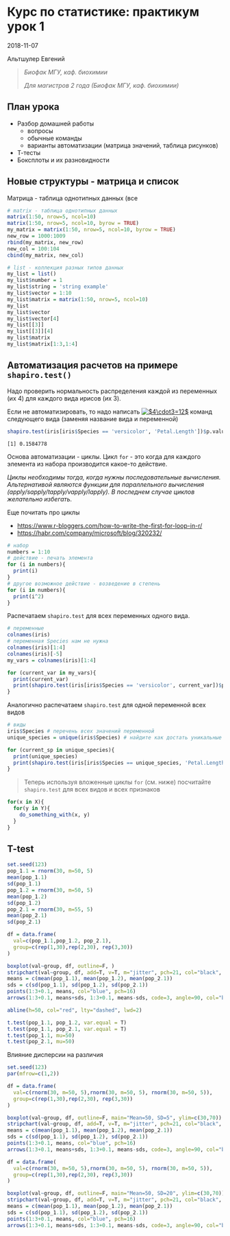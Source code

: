 # Курс по статистике: практикум урок 1

2018-11-07

Альтшулер Евгений


> _Биофак МГУ, каф. биохимии_
>
> _Для магистров 2 года (Биофак МГУ, каф. биохимии)_

## План урока

* Разбор домашней работы
    - вопросы
    - обычные команды
    - варианты автоматизации (матрица значений, таблица рисунков)
* Т-тесты
* Боксплоты и их разновидности

## Новые структуры - матрица и список

Матрица - таблица однотипных данных (все 

```r
# matrix - таблица однотипных данных
matrix(1:50, nrow=5, ncol=10)
matrix(1:50, nrow=5, ncol=10, byrow = TRUE)
my_matrix = matrix(1:50, nrow=5, ncol=10, byrow = TRUE)
new_row = 1000:1009
rbind(my_matrix, new_row)
new_col = 100:104
cbind(my_matrix, new_col)

# list - коллекция разных типов данных
my_list = list()
my_list$number = 1
my_list$string = 'string example'
my_list$vector = 1:10
my_list$matrix = matrix(1:50, nrow=5, ncol=10)
my_list
my_list$vector
my_list$vector[4]
my_list[[3]]
my_list[[3]][4]
my_list$matrix
my_list$matrix[1:3,1:4]
```

## Автоматизация расчетов на примере `shapiro.test()`

Надо проверить нормальность распределения каждой из переменных (их 4) для каждого вида ирисов (их 3).

Если не автоматизировать, то надо написать <a href="https://www.codecogs.com/eqnedit.php?latex=$4\cdot3=12$" target="_blank"><img src="https://latex.codecogs.com/gif.latex?$4\cdot3=12$" title="$4\cdot3=12$" /></a> команд следующего вида (заменяя название вида и переменной)

```r
shapiro.test(iris[iris$Species == 'versicolor', 'Petal.Length'])$p.value
```

```
[1] 0.1584778
```

Основа автоматизации - циклы. Цикл `for` -  это когда для каждого элемента из набора производится какое-то действие. 

_Циклы необходимы тогда, когда нужны последовательные вычисления. Альтернативой являются функции для параллельного вычисления (apply/sapply/tapply/vapply/lapply). В последнем случае циклов желательно избегать._

Еще почитать про циклы

* https://www.r-bloggers.com/how-to-write-the-first-for-loop-in-r/
* https://habr.com/company/microsoft/blog/320232/

```r
# набор
numbers = 1:10
# действие - печать элемента
for (i in numbers){
  print(i)
}
# другое возможное действие - возведение в степень
for (i in numbers){
  print(i^2)
}
```

Распечатаем `shapiro.test` для всех переменных одного вида.

```r
# переменные
colnames(iris)
# переменная Species нам не нужна
colnames(iris)[1:4]
colnames(iris)[-5]
my_vars = colnames(iris)[1:4]

for (current_var in my_vars){
  print(current_var)
  print(shapiro.test(iris[iris$Species == 'versicolor', current_var])$p.value)
}
```

Аналогично распечатаем `shapiro.test` для одной переменной всех видов

```r
# виды
iris$Species # перечень всех значений переменной
unique_species = unique(iris$Species) # найдите как достать уникальные значения вектора/фактора

for (current_sp in unique_species){
  print(unique_species)
  print(shapiro.test(iris[iris$Species == unique_species, 'Petal.Length'])$p.value)
}
```

> Теперь используя вложенные циклы `for` (см. ниже) посчитайте `shapiro.test` для всех видов и всех признаков

```r
for(x in X){
  for(y in Y){
    do_something_with(x, y)
  }
}
```

## T-test

```r
set.seed(123)
pop_1.1 = rnorm(30, m=50, 5)
mean(pop_1.1)
sd(pop_1.1)
pop_1.2 = rnorm(30, m=50, 5)
mean(pop_1.2)
sd(pop_1.2)
pop_2.1 = rnorm(30, m=55, 5)
mean(pop_2.1)
sd(pop_2.1)

df = data.frame(
  val=c(pop_1.1,pop_1.2, pop_2.1), 
  group=c(rep(1,30),rep(2,30), rep(3,30))
)

boxplot(val~group, df, outline=F, )
stripchart(val~group, df, add=T, v=T, m="jitter", pch=21, col="black", bg="gray")
means = c(mean(pop_1.1), mean(pop_1.2), mean(pop_2.1))
sds = c(sd(pop_1.1), sd(pop_1.2), sd(pop_2.1))
points(1:3+0.1, means, col="blue", pch=16)
arrows(1:3+0.1, means+sds, 1:3+0.1, means-sds, code=3, angle=90, col="blue", lwd=1.5)

abline(h=50, col="red", lty="dashed", lwd=2)

t.test(pop_1.1, pop_1.2, var.equal = T)
t.test(pop_1.1, pop_2.1, var.equal = T)
t.test(pop_1.1, mu=50)
t.test(pop_2.1, mu=50)
```

Влияние дисперсии на различия

```r
set.seed(123)
par(mfrow=c(1,2))

df = data.frame(
  val=c(rnorm(30, m=50, 5),rnorm(30, m=50, 5), rnorm(30, m=50, 5)), 
  group=c(rep(1,30),rep(2,30), rep(3,30))
)

boxplot(val~group, df, outline=F, main="Mean=50, SD=5", ylim=c(30,70))
stripchart(val~group, df, add=T, v=T, m="jitter", pch=21, col="black", bg="gray")
means = c(mean(pop_1.1), mean(pop_1.2), mean(pop_2.1))
sds = c(sd(pop_1.1), sd(pop_1.2), sd(pop_2.1))
points(1:3+0.1, means, col="blue", pch=16)
arrows(1:3+0.1, means+sds, 1:3+0.1, means-sds, code=3, angle=90, col="blue", lwd=1.5)

df = data.frame(
  val=c(rnorm(30, m=50, 5),rnorm(30, m=50, 5), rnorm(30, m=50, 5)), 
  group=c(rep(1,30),rep(2,30), rep(3,30))
)

boxplot(val~group, df, outline=F, main="Mean=50, SD=20", ylim=c(30,70))
stripchart(val~group, df, add=T, v=T, m="jitter", pch=21, col="black", bg="gray")
means = c(mean(pop_1.1), mean(pop_1.2), mean(pop_2.1))
sds = c(sd(pop_1.1), sd(pop_1.2), sd(pop_2.1))
points(1:3+0.1, means, col="blue", pch=16)
arrows(1:3+0.1, means+sds, 1:3+0.1, means-sds, code=3, angle=90, col="blue", lwd=1.5)
```
